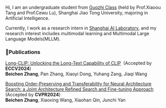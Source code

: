 Hi, I am an undergraduate student from [Guozhi Class](http://www.qingyuan.sjtu.edu.cn/c/guozhibanjianjie.html) (held by Prof.Xiaoou Tang and Prof.Cewu Lu), Shanghai Jiao Tong University, majoring in Artificial Intelligence.

Currently, I work as a research intern in [Shanghai AI Laboratory](https://www.shlab.org.cn/), and my research interest includes multimodal learning and Multimodal Large Language Models(MLLM).

### 📝Publications
[Long-CLIP: Unlocking the Long-Text Capability of CLIP](https://arxiv.org/abs/2403.15378)&nbsp; (Accepted by **ECCV2024**)\
**Beichen Zhang**, Pan Zhang, Xiaoyi Dong, Yuhang Zang, Jiaqi Wang 

[Boosting Order-Preserving and Transferability for Neural Architecture Search: a Joint Architecture Refined Search and Fine-tuning Approach](https://arxiv.org/abs/2403.11380) &nbsp; (Accepted by **CVPR2024**)\
**Beichen Zhang**, Xiaoxing Wang, Xiaohan Qin, Junchi Yan 
